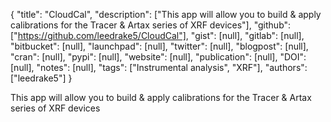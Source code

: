 {
  "title": "CloudCal",
  "description": ["This app will allow you to build & apply calibrations for the Tracer & Artax series of XRF devices"],
  "github": ["https://github.com/leedrake5/CloudCal"],
  "gist": [null],
  "gitlab": [null],
  "bitbucket": [null],
  "launchpad": [null],
  "twitter": [null],
  "blogpost": [null],
  "cran": [null],
  "pypi": [null],
  "website": [null],
  "publication": [null],
  "DOI": [null],
  "notes": [null],
  "tags": ["Instrumental analysis", "XRF"],
  "authors": ["leedrake5"]
}

<!-- Generated by csv2md.R – do not edit by hand -->

This app will allow you to build & apply calibrations for the Tracer & Artax series of XRF devices